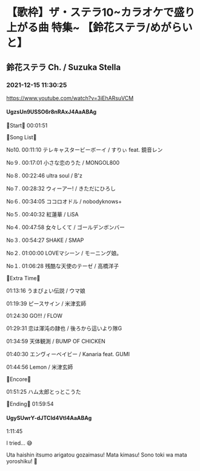 # 【歌枠】ザ・ステラ10~カラオケで盛り上がる曲 特集~ 【鈴花ステラ/めがらいと】
## 鈴花ステラ Ch. / Suzuka Stella
### 2021-12-15 11:30:25
https://www.youtube.com/watch?v=3iEhARsuVCM
#### UgzsUn9USSO6r8nRAxJ4AaABAg
🔔Start🔔 00:01:51



🔔Song List🔔

No10. 00:11:10 テレキャスタービーボーイ / すりぃ feat. 鏡音レン

No９. 00:17:01 小さな恋のうた / MONGOL800

No８. 00:22:46 ultra soul / B'z

No７. 00:28:32 ウィーアー! / きただにひろし

No６. 00:34:05 ココロオドル / nobodyknows+

No５. 00:40:32 紅蓮華 / LiSA

No４. 00:47:58 女々しくて / ゴールデンボンバー

No３. 00:54:27 SHAKE / SMAP

No２. 01:00:00 LOVEマシーン / モーニング娘。

No１. 01:06:28 残酷な天使のテーゼ / 高橋洋子



🔔Extra Time🔔

01:13:16 うまぴょい伝説 / ウマ娘

01:19:39 ピースサイン / 米津玄師

01:24:30 GO!!! / FLOW

01:29:31 恋は渾沌の隷也 / 後ろから這いより隊G

01:34:59 天体観測 / BUMP OF CHICKEN

01:40:30 エンヴィーベイビー / Kanaria feat. GUMI

01:44:56 Lemon / 米津玄師



🔔Encore🔔

01:51:25 ハム太郎とっとこうた



🔔Ending🔔 01:59:54

#### UgySUwrY-dJTCId4Vtl4AaABAg
1:11:45

I tried... 😅



Uta haishin itsumo arigatou gozaimasu! Mata kimasu! Sono toki wa mata yoroshiku! 🥰

